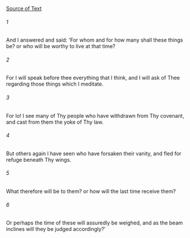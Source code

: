 [Source of Text](https://github.com/scrollmapper/bible_databases_deuterocanonical)

###### 1
And I answered and said: 'For whom and for how many shall these things be? or who will be worthy to live at that time?

###### 2
For I will speak before thee everything that I think, and I will ask of Thee regarding those things which I meditate.

###### 3
For lo! I see many of Thy people who have withdrawn from Thy covenant, and cast from them the yoke of Thy law.

###### 4
But others again I have seen who have forsaken their vanity, and fled for refuge beneath Thy wings.

###### 5
What therefore will be to them? or how will the last time receive them?

###### 6
Or perhaps the time of these will assuredly be weighed, and as the beam inclines will they be judged accordingly?'